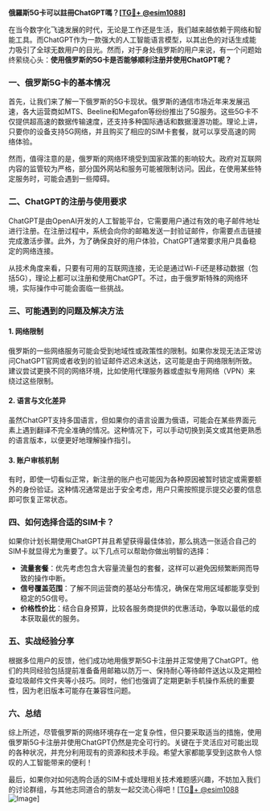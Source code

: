 **俄羅斯5G卡可以註冊ChatGPT嗎？[[TG💪+ @esim1088](https://t.me/s/esim1088)]**

在当今数字化飞速发展的时代，无论是工作还是生活，我们越来越依赖于网络和智能工具。而ChatGPT作为一款强大的人工智能语言模型，以其出色的对话生成能力吸引了全球无数用户的目光。然而，对于身处俄罗斯的用户来说，有一个问题始终萦绕心头：**使用俄罗斯的5G卡是否能够顺利注册并使用ChatGPT呢？**

### 一、俄罗斯5G卡的基本情况

首先，让我们来了解一下俄罗斯的5G卡现状。俄罗斯的通信市场近年来发展迅速，各大运营商如MTS、Beeline和Megafon等纷纷推出了5G服务。这些5G卡不仅提供超高速的数据传输速度，还支持多种国际通话和数据漫游功能。理论上讲，只要你的设备支持5G网络，并且购买了相应的SIM卡套餐，就可以享受高速的网络体验。

然而，值得注意的是，俄罗斯的网络环境受到国家政策的影响较大。政府对互联网内容的监管较为严格，部分国外网站和服务可能被限制访问。因此，在使用某些特定服务时，可能会遇到一些障碍。

### 二、ChatGPT的注册与使用要求

ChatGPT是由OpenAI开发的人工智能平台，它需要用户通过有效的电子邮件地址进行注册。在注册过程中，系统会向你的邮箱发送一封验证邮件，你需要点击链接完成激活步骤。此外，为了确保良好的用户体验，ChatGPT通常要求用户具备稳定的网络连接。

从技术角度来看，只要有可用的互联网连接，无论是通过Wi-Fi还是移动数据（包括5G），理论上都可以注册和使用ChatGPT。不过，由于俄罗斯特殊的网络环境，实际操作中可能会面临一些挑战。

### 三、可能遇到的问题及解决方法

#### 1. **网络限制**
俄罗斯的一些网络服务可能会受到地域性或政策性的限制。如果你发现无法正常访问ChatGPT官网或者收到的验证邮件迟迟未送达，这可能是由于网络限制所致。建议尝试更换不同的网络环境，比如使用代理服务器或虚拟专用网络（VPN）来绕过这些限制。

#### 2. **语言与文化差异**
虽然ChatGPT支持多国语言，但如果你的语言设置为俄语，可能会在某些界面元素上遇到翻译不完全准确的情况。这种情况下，可以手动切换到英文或其他更熟悉的语言版本，以便更好地理解操作指引。

#### 3. **账户审核机制**
有时，即使一切看似正常，新注册的账户也可能因为各种原因被暂时锁定或需要额外的身份验证。这种情况通常是出于安全考虑，用户只需按照提示提交必要的信息即可恢复正常状态。

### 四、如何选择合适的SIM卡？

如果你计划长期使用ChatGPT并且希望获得最佳体验，那么挑选一张适合自己的SIM卡就显得尤为重要了。以下几点可以帮助你做出明智的选择：

- **流量套餐**：优先考虑包含大容量流量包的套餐，这样可以避免因频繁断网而导致的操作中断。
- **信号覆盖范围**：了解不同运营商的基站分布情况，确保在常用区域都能享受到稳定的5G信号。
- **价格性价比**：结合自身预算，比较各服务商提供的优惠活动，争取以最低的成本获取最优的服务。

### 五、实战经验分享

根据多位用户的反馈，他们成功地用俄罗斯5G卡注册并正常使用了ChatGPT。他们的共同经验包括提前准备备用邮箱以防万一、保持耐心等待邮件送达以及定期检查垃圾邮件文件夹等小技巧。同时，他们也强调了定期更新手机操作系统的重要性，因为老旧版本可能存在兼容性问题。

### 六、总结

综上所述，尽管俄罗斯的网络环境存在一定复杂性，但只要采取适当的措施，使用俄罗斯5G卡注册并使用ChatGPT仍然是完全可行的。关键在于灵活应对可能出现的各种状况，并充分利用现有的资源和技术手段。希望大家都能享受到这款令人惊叹的人工智能带来的便利！

最后，如果你对如何选购合适的SIM卡或处理相关技术难题感兴趣，不妨加入我们的讨论群组，与其他志同道合的朋友一起交流心得吧！[[TG💪+ @esim1088](https://t.me/s/esim1088) ![Image](https://i.postimg.cc/4NQfJmqS/Snipaste-2025-05-13-00-14-12.png)]